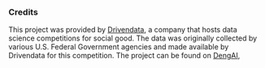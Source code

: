 <div class='PortMarker'>

### Credits

<div class='StyledHR StyledHRProjects'></div>

This project was provided by [Drivendata](https://www.drivendata.org/), a company that hosts data science competitions for social good. The data was originally collected by various U.S. Federal Government agencies and made available by Drivendata for this competition. 
The project can be found on [DengAI](https://www.drivendata.org/competitions/44/dengai-predicting-disease-spread/), 